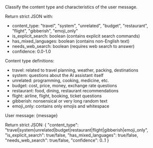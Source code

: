 Classify the content type and characteristics of the user message.

Return strict JSON with:
- content_type: "travel", "system", "unrelated", "budget", "restaurant", "flight", "gibberish", "emoji_only"
- is_explicit_search: boolean (contains explicit search commands)
- has_mixed_languages: boolean (contains non-English text)
- needs_web_search: boolean (requires web search to answer)
 - confidence: 0.0-1.0

Content type definitions:
- travel: related to travel planning, weather, packing, destinations
- system: questions about the AI assistant itself
- unrelated: programming, cooking, medicine, etc.
- budget: cost, price, money, exchange rate questions
- restaurant: food, dining, restaurant recommendations
- flight: airline, flight, booking, ticket questions
- gibberish: nonsensical or very long random text
- emoji_only: contains only emojis and whitespace

User message: {message}

Return strict JSON:
{
  "content_type": "travel|system|unrelated|budget|restaurant|flight|gibberish|emoji_only",
  "is_explicit_search": true/false,
  "has_mixed_languages": true/false,
  "needs_web_search": true/false,
  "confidence": 0..1
}

